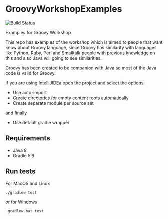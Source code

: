 # GroovyWorkshopExamples
[![Build Status](https://travis-ci.com/Joxebus/GroovyWorkshopExamples.svg?branch=master)](https://travis-ci.com/Joxebus/GroovyWorkshopExamples)

Examples for Groovy Workshop

This repo has examples of the workshop which is aimed to people that want know about Groovy language,
since Groovy has similarity with languages like Python, Ruby, Perl and Smalltalk
people with previous knowledge on this and also Java will going to see similarities.

Groovy has been created to be companion with Java so most of the Java code is valid for Groovy.

If you are using IntelliJIDEa open the project and select the options:

- Use auto-import
- Create directories for empty content roots automatically
- Create separate module per source set

and finally

- Use default gradle wrapper

## Requirements

- Java 8
- Gradle 5.6

## Run tests

For MacOS and Linux

`` ./gradlew test ``  

or for Windows

`` gradlew.bat test``

